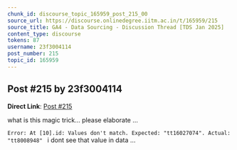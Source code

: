 ```yaml
---
chunk_id: discourse_topic_165959_post_215_00
source_url: https://discourse.onlinedegree.iitm.ac.in/t/165959/215
source_title: GA4 - Data Sourcing - Discussion Thread [TDS Jan 2025]
content_type: discourse
tokens: 87
username: 23f3004114
post_number: 215
topic_id: 165959
---
```


## Post #215 by 23f3004114

**Direct Link**: [Post #215](https://discourse.onlinedegree.iitm.ac.in/t/165959/215)

what is this magic trick… please elaborate …

`Error: At [10].id: Values don't match. Expected: "tt16027074". Actual: "tt8008948"
`
i dont see that value in data …
